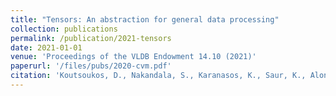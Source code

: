 ```yaml
---
title: "Tensors: An abstraction for general data processing"
collection: publications
permalink: /publication/2021-tensors
date: 2021-01-01
venue: 'Proceedings of the VLDB Endowment 14.10 (2021)'
paperurl: '/files/pubs/2020-cvm.pdf'
citation: 'Koutsoukos, D., Nakandala, S., Karanasos, K., Saur, K., Alonso, G. and Interlandi, M., 2021. Tensors: An abstraction for general data processing. Proceedings of the VLDB Endowment (PVLDB), 14(10), pp.1797-1804.'
---
```

